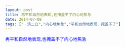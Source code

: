 ```yaml
---
layout: post
title: 再平和自然地表现,也掩盖不了内心地焦急
date: 2014-07-08
tags: ["一清二白","内心地焦急","平和自然地表现，掩盖不了"]
---
```


<!-- build time:Sat Jun 23 2018 12:05:15 GMT+0800 (中国标准时间) -->

<span style="color:#00f">再平和自然地表现,也掩盖不了内心地焦急</span>
<!-- rebuild by neat -->